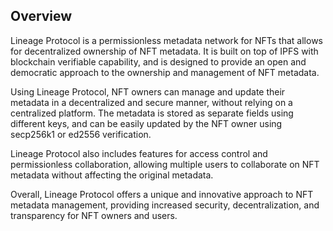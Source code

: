 ## Overview

Lineage Protocol is a permissionless metadata network for NFTs that allows for decentralized ownership of NFT metadata. It is built on top of IPFS with blockchain verifiable capability, and is designed to provide an open and democratic approach to the ownership and management of NFT metadata.

Using Lineage Protocol, NFT owners can manage and update their metadata in a decentralized and secure manner, without relying on a centralized platform. The metadata is stored as separate fields using different keys, and can be easily updated by the NFT owner using secp256k1 or ed2556 verification.

Lineage Protocol also includes features for access control and permissionless collaboration, allowing multiple users to collaborate on NFT metadata without affecting the original metadata.

Overall, Lineage Protocol offers a unique and innovative approach to NFT metadata management, providing increased security, decentralization, and transparency for NFT owners and users.
